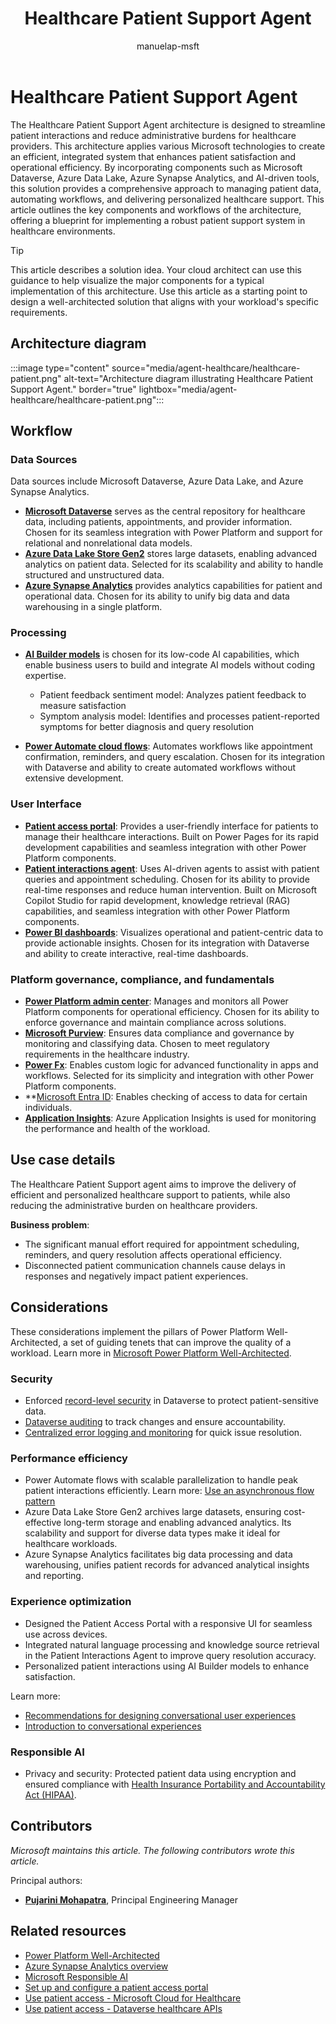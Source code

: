﻿---
title: Healthcare Patient Support Agent 
description: Discover how the Healthcare Patient Support Agent streamlines patient interactions and reduces administrative burdens for healthcare providers.
#customer intent: As a cloud architect, I want to visualize the major components of the Healthcare Patient Support Agent architecture so that I can design a well-architected solution.
author: manuelap-msft
ms.subservice: architecture-center
ms.topic: solution-idea
ms.date: 04/22/2025
ms.author: mapichle
ms.reviewer: pankajsharma2087
contributors:
  - manuelap-msft
ms.contributors:
  - pmohapatra
search.audienceType:
  - admin
  - flowmaker
---


# Healthcare Patient Support Agent

The Healthcare Patient Support Agent architecture is designed to streamline patient interactions and reduce administrative burdens for healthcare providers. This architecture applies various Microsoft technologies to create an efficient, integrated system that enhances patient satisfaction and operational efficiency. By incorporating components such as Microsoft Dataverse, Azure Data Lake, Azure Synapse Analytics, and AI-driven tools, this solution provides a comprehensive approach to managing patient data, automating workflows, and delivering personalized healthcare support. This article outlines the key components and workflows of the architecture, offering a blueprint for implementing a robust patient support system in healthcare environments.

> [!TIP]
> This article describes a solution idea. Your cloud architect can use this guidance to help visualize the major components for a typical implementation of this architecture. Use this article as a starting point to design a well-architected solution that aligns with your workload's specific requirements.

## Architecture diagram

:::image type="content" source="media/agent-healthcare/healthcare-patient.png" alt-text="Architecture diagram illustrating Healthcare Patient Support Agent." border="true" lightbox="media/agent-healthcare/healthcare-patient.png":::

## Workflow

### Data Sources

Data sources include Microsoft Dataverse, Azure Data Lake, and Azure Synapse Analytics.

- **[Microsoft Dataverse](/power-apps/maker/data-platform/)** serves as the central repository for healthcare data, including patients, appointments, and provider information. Chosen for its seamless integration with Power Platform and support for relational and nonrelational data models.
- **[Azure Data Lake Store Gen2](/azure/storage/blobs/data-lake-storage-introduction)** stores large datasets, enabling advanced analytics on patient data. Selected for its scalability and ability to handle structured and unstructured data.
- **[Azure Synapse Analytics](/azure/synapse-analytics/overview-what-is)** provides analytics capabilities for patient and operational data. Chosen for its ability to unify big data and data warehousing in a single platform.

### Processing

- **[AI Builder models](/ai-builder/)** is chosen for its low-code AI capabilities, which enable business users to build and integrate AI models without coding expertise.
  - Patient feedback sentiment model: Analyzes patient feedback to measure satisfaction
  - Symptom analysis model: Identifies and processes patient-reported symptoms for better diagnosis and query resolution

- **[Power Automate cloud flows](/power-automate/overview-cloud)**: Automates workflows like appointment confirmation, reminders, and query escalation. Chosen for its integration with Dataverse and ability to create automated workflows without extensive development.

### User Interface

- **[Patient access portal](/power-pages/)**: Provides a user-friendly interface for patients to manage their healthcare interactions. Built on Power Pages for its rapid development capabilities and seamless integration with other Power Platform components.
- **[Patient interactions agent](/copilot-studio/)**: Uses AI-driven agents to assist with patient queries and appointment scheduling. Chosen for its ability to provide real-time responses and reduce human intervention. Built on Microsoft Copilot Studio for rapid development, knowledge retrieval (RAG) capabilities, and seamless integration with other Power Platform components.
- **[Power BI dashboards](/power-bi/)**: Visualizes operational and patient-centric data to provide actionable insights. Chosen for its integration with Dataverse and ability to create interactive, real-time dashboards.

### Platform governance, compliance, and fundamentals

- **[Power Platform admin center](/power-platform/admin/new-admin-center)**: Manages and monitors all Power Platform components for operational efficiency. Chosen for its ability to enforce governance and maintain compliance across solutions. 
- **[Microsoft Purview](/purview/purview)**: Ensures data compliance and governance by monitoring and classifying data. Chosen to meet regulatory requirements in the healthcare industry. 
- **[Power Fx](/power-platform/power-fx/overview)**: Enables custom logic for advanced functionality in apps and workflows. Selected for its simplicity and integration with other Power Platform components. 
- **[Microsoft Entra ID](/entra/fundamentals/whatis): Enables checking of access to data for certain individuals. 
- **[Application Insights](/microsoft-copilot-studio/advanced-bot-framework-composer-capture-telemetry)**: Azure Application Insights is used for monitoring the performance and health of the workload.

## Use case details

The Healthcare Patient Support agent aims to improve the delivery of efficient and personalized healthcare support to patients, while also reducing the administrative burden on healthcare providers.

**Business problem**:

- The significant manual effort required for appointment scheduling, reminders, and query resolution affects operational efficiency.
- Disconnected patient communication channels cause delays in responses and negatively impact patient experiences.

## Considerations

These considerations implement the pillars of Power Platform Well-Architected, a set of guiding tenets that can improve the quality of a workload. Learn more in [Microsoft Power Platform Well-Architected](https://aka.ms/powa).

### Security

- Enforced [record-level security](/power-platform/admin/wp-security-cds#record-level-security-in-dataverse) in Dataverse to protect patient-sensitive data.
- [Dataverse auditing](../reference-architectures/dataverse-auditing.md) to track changes and ensure accountability.
- [Centralized error logging and monitoring](/power-platform/well-architected/security/monitor-threats) for quick issue resolution.

### Performance efficiency

- Power Automate flows with scalable parallelization to handle peak patient interactions efficiently. Learn more: [Use an asynchronous flow pattern](/power-automate/guidance/coding-guidelines/asychronous-flow-pattern)
- Azure Data Lake Store Gen2 archives large datasets, ensuring cost-effective long-term storage and enabling advanced analytics. Its scalability and support for diverse data types make it ideal for healthcare workloads.
- Azure Synapse Analytics facilitates big data processing and data warehousing, unifies patient records for advanced analytical insights and reporting.

### Experience optimization

- Designed the Patient Access Portal with a responsive UI for seamless use across devices.
- Integrated natural language processing and knowledge source retrieval in the Patient Interactions Agent to improve query resolution accuracy.
- Personalized patient interactions using AI Builder models to enhance satisfaction.

Learn more:

- [Recommendations for designing conversational user experiences](/power-platform/well-architected/experience-optimization/conversation-design)
- [Introduction to conversational experiences](/microsoft-copilot-studio/guidance/cux-overview)

### Responsible AI

- Privacy and security: Protected patient data using encryption and ensured compliance with [Health Insurance Portability and Accountability Act (HIPAA)](/compliance/regulatory/offering-hipaa-hitech).

## Contributors

_Microsoft maintains this article. The following contributors wrote this article._

Principal authors:

- **[Pujarini Mohapatra](https://www.linkedin.com/in/biswapm/)**, Principal Engineering Manager

## Related resources

- [Power Platform Well-Architected](/power-platform/well-architected)
- [Azure Synapse Analytics overview](/azure/synapse-analytics/)
- [Microsoft Responsible AI](https://www.microsoft.com/en-in/ai/responsible-ai)
- [Set up and configure a patient access portal](/dynamics365/industry/healthcare/configure-portals?toc=%2Findustry%2Fhealthcare%2Ftoc.json&bc=%2Findustry%2Fbreadcrumb%2Ftoc.json)
- [Use patient access - Microsoft Cloud for Healthcare](/dynamics365/industry/healthcare/use-patient-access#patient-portal)
- [Use patient access - Dataverse healthcare APIs](/dynamics365/industry/healthcare/dataverse-healthcare-apis-overview?toc=%2Findustry%2Fhealthcare%2Ftoc.json&bc=%2Findustry%2Fbreadcrumb%2Ftoc.json#dataverse-healthcare-apis)
